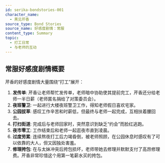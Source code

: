 ```yaml
---
id: serika-bondstories-001
character_name:
  - 黑见芹香
source_type: Bond Stories
source_name: 好感度剧情：常服
content_type: Summary
topic:
  - 打工日常
  - 与老师的互动
---
```

## 常服好感度剧情概要
芹香的好感度剧情大量围绕“打工”展开：
1.  **发传单**: 芹香让老师帮忙发传单，老师暗中协助使其提前完工，芹香还分给老师一半日薪（老师匿名捐给了对策委员会）。
2.  **夜班警卫**: 一起进行大楼夜班警卫工作，得知老师假日喜欢宅家。
3.  **公园拔草**: 感叹工作辛苦和时薪低，但最终与老师一起完成，互相扶着腰回去。
4.  **打扫街道**: 完成后与老师回家时，突然意识到缺乏“约会”而脸红逃跑。
5.  **夜市零工**: 工作结束后和老师一起逛夜市直到凌晨。
6.  **过度劳累**: 连续熬夜打工后力竭昏倒，被老师照顾，在公园休息时感叹有了可以依靠的大人，但又因独处害羞。
7.  **修理挎包**: 在与太妹冲突后挎包损坏，老师带她去修理并默默支付了高昂修理费。芹香非常珍惜这个用第一笔薪水买的挎包。
